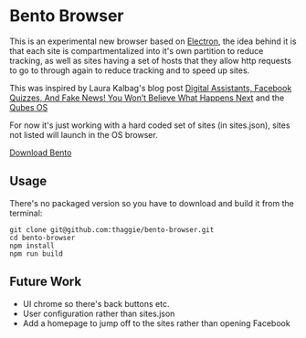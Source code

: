 # Bento Browser

This is an experimental new browser based on [Electron](electron.atom.io), the idea behind it is that each site is compartmentalized into it's own partition to reduce tracking, as well as sites having a set of hosts that they allow http requests to go to through again to reduce tracking and to speed up sites.

This was inspired by Laura Kalbag's blog post [Digital Assistants, Facebook Quizzes, And Fake News! You Won’t Believe What Happens Next](https://laurakalbag.com/you-wont-believe-what-happens-next/) and the [Qubes OS](https://www.qubes-os.org)

For now it's just working with a hard coded set of sites (in sites.json), sites not listed will launch in the OS browser.

[Download Bento](bento.zip)

## Usage

There's no packaged version so you have to download and build it from the terminal:

```
git clone git@github.com:thaggie/bento-browser.git
cd bento-browser
npm install
npm run build
```

## Future Work

- UI chrome so there's back buttons etc.
- User configuration rather than sites.json
- Add a homepage to jump off to the sites rather than opening Facebook
